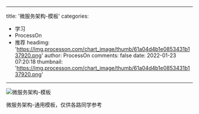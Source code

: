 
---
title: '微服务架构-模板'
categories: 
 - 学习
 - ProcessOn
 - 推荐
headimg: 'https://img.processon.com/chart_image/thumb/61a04d4b1e0853431b137920.png'
author: ProcessOn
comments: false
date: 2022-01-23 07:20:18
thumbnail: 'https://img.processon.com/chart_image/thumb/61a04d4b1e0853431b137920.png'
---

<div>   
<img class="thumb" alt="微服务架构-模板" src="https://img.processon.com/chart_image/thumb/61a04d4b1e0853431b137920.png" referrerpolicy="no-referrer">
<p>微服务架构-通用模板，仅供各路同学参考</p>  
</div>
            